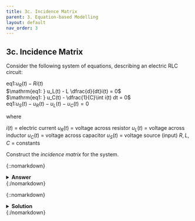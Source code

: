 ```yaml
---
title: 3c. Incidence Matrix
parent: 3. Equation-based Modelling
layout: default
nav_order: 3
---
```


## 3c. Incidence Matrix

Consider the following system of equations, describing an electric RLC circuit:

$\mathrm{eq1: } u_R(t) - R i(t)$\
$\mathrm{eq1: } u_L(t) - L \dfrac{d}{dt}i(t) = 0$\
$\mathrm{eq1: } u_C(t) - \dfrac{1}{C}\int i(t) dt = 0$\
$\mathrm{eq1: } u_S(t) - u_R(t) - u_L(t) - u_C(t) = 0$

where 

$i(t)$ = electric current
$u_R(t)$ = voltage across resistor
$u_L(t)$ = voltage across inductor
$u_C(t)$ = voltage across capacitor
$u_S(t)$ = voltage source (input)
$R,L,C$ = constants

Construct the *incidence matrix* for the system.

{::nomarkdown}<details><summary><strong>Answer</strong></summary>{:/nomarkdown}
\begin{tabular}{r | c c c c}
& $i$ & $u_R $ u_L $ u_C \\
\hline
& eq1 & 1 & 1 & 0 & 0 \\
& eq2 & 1 & 0 & 1 & 0 \\
& eq3 & 1 & 0 & 0 & 1 \\
& eq4 & 0 & 1 & 1 & 1 \\
\end{tabular}

{::nomarkdown}</details>{:/nomarkdown}



{::nomarkdown}<details><summary><strong>Solution</strong></summary>{:/nomarkdown}

The incidence matrix indicates which variables that appears in which equation. Each row corresponds to one equation, and each column to one variable. If the variable appears in the equation the element is 1, otherwise 0.

Note that derivatives and integrals also counts. Delayed variables, in the case of *difference equations*, however does not (but this is not relevant for this task).

We do not know the order of variables, so we choose an arbitrary order: $\left[i, u_R, u_L, u_C\right]$.

Equation 1 contains variables $i$ and $u_R$, but not $u_L$ and $u_C$. Hence, the first row becomes $[1 1 0 0]$.

Repeating for each equation finally yields:

\begin{tabular}{r | c c c c}
& $i$ & $u_R $ u_L $ u_C \\
\hline
& eq1 & 1 & 1 & 0 & 0 \\
& eq2 & 1 & 0 & 1 & 0 \\
& eq3 & 1 & 0 & 0 & 1 \\
& eq4 & 0 & 1 & 1 & 1 \\
\end{tabular}

{::nomarkdown}</details>{:/nomarkdown}

